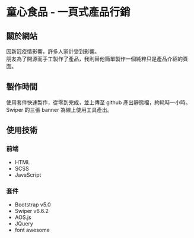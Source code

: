 # 童心食品 - 一頁式產品行銷

## 關於網站
因新冠疫情影響，許多人家計受到影響。  
朋友為了開源而手工製作了產品，我則替他簡單製作一個純粹只是產品介紹的頁面。  


## 製作時間
使用套件快速製作，從零到完成，並上傳至 github 產出靜態檔，約耗時一小時。  
Swiper 的三張 banner 為線上使用工具產出。

## 使用技術
### 前端
- HTML
- SCSS
- JavaScript

### 套件
- Bootstrap v5.0
- Swiper v6.6.2
- AOS.js
- JQuery
- font awesome

